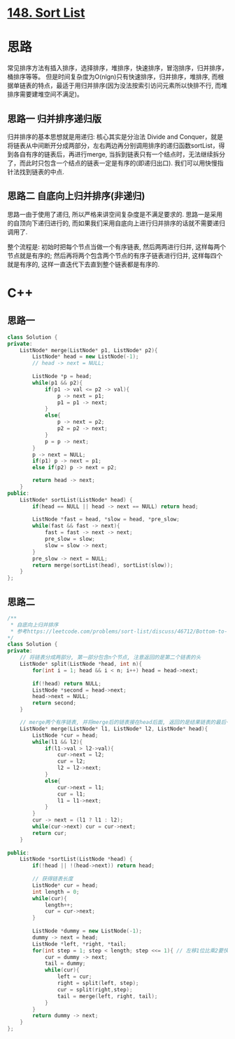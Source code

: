 # [148. Sort List](https://leetcode.com/problems/sort-list/)
# 思路
常见排序方法有插入排序，选择排序，堆排序，快速排序，冒泡排序，归并排序，桶排序等等。
但是时间复杂度为O(nlgn)只有快速排序，归并排序，堆排序, 而根据单链表的特点，最适于用归并排序(因为没法按索引访问元素所以快排不行, 而堆排序需要建堆空间不满足)。

## 思路一 归并排序递归版
归并排序的基本思想就是用递归: 
核心其实是分治法 Divide and Conquer，就是将链表从中间断开分成两部分，左右两边再分别调用排序的递归函数sortList，得到各自有序的链表后，再进行merge, 
当拆到链表只有一个结点时，无法继续拆分了，而此时只包含一个结点的链表一定是有序的(即递归出口). 我们可以用快慢指针法找到链表的中点. 

## 思路二 自底向上归并排序(非递归)
思路一由于使用了递归, 所以严格来讲空间复杂度是不满足要求的. 思路一是采用的自顶向下递归进行的, 而如果我们采用自底向上进行归并排序的话就不需要递归调用了.

整个流程是: 初始时把每个节点当做一个有序链表, 然后两两进行归并, 这样每两个节点就是有序的; 然后再将两个包含两个节点的有序子链表进行归并, 这样每四个就是有序的, 
这样一直迭代下去直到整个链表都是有序的.

# C++
## 思路一
``` C++
class Solution {
private:
    ListNode* merge(ListNode* p1, ListNode* p2){
        ListNode* head = new ListNode(-1);
        // head -> next = NULL;
    
        ListNode *p = head;
        while(p1 && p2){
            if(p1 -> val <= p2 -> val){
                p -> next = p1;
                p1 = p1 -> next;
            }
            else{
                p -> next = p2;
                p2 = p2 -> next;
            }
            p = p -> next;
        }
        p -> next = NULL;
        if(p1) p -> next = p1;
        else if(p2) p -> next = p2;

        return head -> next;
    }
public:
    ListNode* sortList(ListNode* head) {
        if(head == NULL || head -> next == NULL) return head;
        
        ListNode *fast = head, *slow = head, *pre_slow;
        while(fast && fast -> next){
            fast = fast -> next -> next;
            pre_slow = slow;
            slow = slow -> next;
        }
        pre_slow -> next = NULL;
        return merge(sortList(head), sortList(slow));
    }
};
```

## 思路二
``` C++
/**
 * 自底向上归并排序
 * 参考https://leetcode.com/problems/sort-list/discuss/46712/Bottom-to-up(not-recurring)-with-o(1)-space-complextity-and-o(nlgn)-time-complextity
*/
class Solution {
private:
    // 将链表分成两部分, 第一部分包含n个节点, 注意返回的是第二个链表的头
	ListNode* split(ListNode *head, int n){
		for(int i = 1; head && i < n; i++) head = head->next;
		
		if(!head) return NULL;
		ListNode *second = head->next;
		head->next = NULL;
		return second;
	}

    // merge两个有序链表, 并将merge后的链表接在head后面, 返回的是结果链表的最后一个节点
	ListNode* merge(ListNode* l1, ListNode* l2, ListNode* head){
		ListNode *cur = head;
		while(l1 && l2){
			if(l1->val > l2->val){
				cur->next = l2;
				cur = l2;
				l2 = l2->next;
			}
			else{
				cur->next = l1;
				cur = l1;
				l1 = l1->next;
			}
		}
		cur -> next = (l1 ? l1 : l2);
		while(cur->next) cur = cur->next;
		return cur;
	}
    
public:
	ListNode *sortList(ListNode *head) {
		if(!head || !(head->next)) return head;
		
		// 获得链表长度
		ListNode* cur = head;
		int length = 0;
		while(cur){
			length++;
			cur = cur->next;
		}
		
		ListNode *dummy = new ListNode(-1);
		dummy -> next = head;
		ListNode *left, *right, *tail;
		for(int step = 1; step < length; step <<= 1){ // 左移1位比乘2要快
			cur = dummy -> next;
			tail = dummy;
			while(cur){
				left = cur;
				right = split(left, step);
				cur = split(right,step);
				tail = merge(left, right, tail);
			}
		}
		return dummy -> next;
	}
};
```


